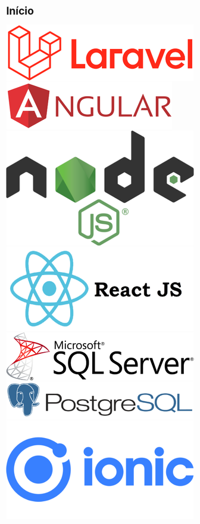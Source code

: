 # Início

<div id="perfil-mobile" class="mb-4"></div>

<div class="row custom-row-center">
  <div class="col">
   <img src="/imagens/laravel.png" class="animate__animated animate__flipInX stack-img" style="animation-duration: 3s;">
  </div>
  <div class="col">
   <img src="/imagens/angular.png" class="animate__animated animate__flipInX stack-img" style="animation-duration: 3s;">
  </div>
</div>
<div class="row mt-2">
 <div class="col">
   <img src="/imagens/nodejs.png" class="animate__animated animate__flipInX stack-img" style="animation-duration: 3s;">
 </div>
  <div class="col">
   <img src="/imagens/reactjs.png" class="animate__animated animate__flipInX stack-img" style="animation-duration: 3s;">
 </div>
</div>
<div class="row mt-3">
 <div class="col">
   <img src="./imagens/sqlserver.png" class="animate__animated animate__flipInX stack-img" style="animation-duration: 3s;">
 </div>
  <div class="col">
   <img src="/imagens/postgresql.png" class="animate__animated animate__flipInX stack-img" style="animation-duration: 3s;">
 </div>
</div>
<div class="row mt-3">
 <div class="col">
   <img src="./imagens/ionic.png" class="animate__animated animate__flipInX stack-img" style="animation-duration: 3s;">
 </div>
  <div class="col">
   
 </div>
</div>